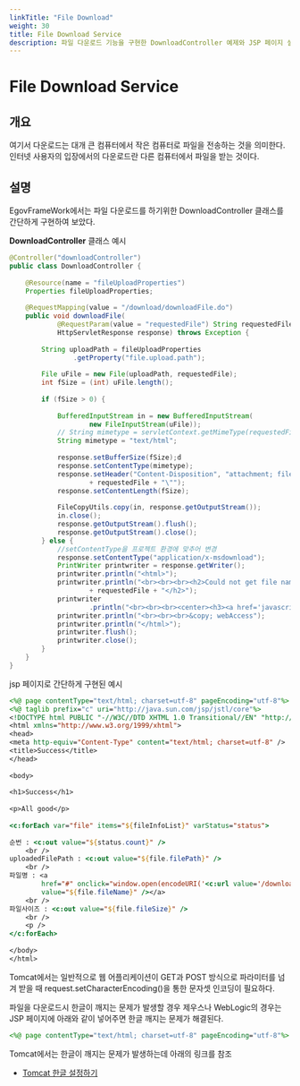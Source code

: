 ```yaml
---
linkTitle: "File Download"
weight: 30
title: File Download Service
description: 파일 다운로드 기능을 구현한 DownloadController 예제와 JSP 페이지 설정을 설명한다.
---
```

# File Download Service

## 개요

여기서 다운로드는 대개 큰 컴퓨터에서 작은 컴퓨터로 파일을 전송하는 것을 의미한다. 인터넷 사용자의 입장에서의 다운로드란 다른 컴퓨터에서 파일을 받는 것이다.

## 설명

EgovFrameWork에서는 파일 다운로드를 하기위한 DownloadController 클래스를 간단하게 구현하여 보았다.

**DownloadController** 클래스 예시

```java
@Controller("downloadController")
public class DownloadController {
 
	@Resource(name = "fileUploadProperties")
	Properties fileUploadProperties;
 
	@RequestMapping(value = "/download/downloadFile.do")
	public void downloadFile(
			@RequestParam(value = "requestedFile") String requestedFile,
			HttpServletResponse response) throws Exception {
 
		String uploadPath = fileUploadProperties
				.getProperty("file.upload.path");
 
		File uFile = new File(uploadPath, requestedFile);
		int fSize = (int) uFile.length();
 
		if (fSize > 0) {
 
			BufferedInputStream in = new BufferedInputStream(
					new FileInputStream(uFile));
			// String mimetype = servletContext.getMimeType(requestedFile);
			String mimetype = "text/html";
 
			response.setBufferSize(fSize);d
			response.setContentType(mimetype);
			response.setHeader("Content-Disposition", "attachment; filename=\""
					+ requestedFile + "\"");
			response.setContentLength(fSize);
 
			FileCopyUtils.copy(in, response.getOutputStream());
			in.close();
			response.getOutputStream().flush();
			response.getOutputStream().close();
		} else {
			//setContentType을 프로젝트 환경에 맞추어 변경
			response.setContentType("application/x-msdownload");
			PrintWriter printwriter = response.getWriter();
			printwriter.println("<html>");
			printwriter.println("<br><br><br><h2>Could not get file name:<br>"
					+ requestedFile + "</h2>");
			printwriter
					.println("<br><br><br><center><h3><a href='javascript: history.go(-1)'>Back</a></h3></center>");
			printwriter.println("<br><br><br>&copy; webAccess");
			printwriter.println("</html>");
			printwriter.flush();
			printwriter.close();
		}
	}
}
```

jsp 페이지로 간단하게 구현된 예시

```jsp
<%@ page contentType="text/html; charset=utf-8" pageEncoding="utf-8"%>
<%@ taglib prefix="c" uri="http://java.sun.com/jsp/jstl/core"%>
<!DOCTYPE html PUBLIC "-//W3C//DTD XHTML 1.0 Transitional//EN" "http://www.w3.org/TR/xhtml1/DTD/xhtml1-transitional.dtd">
<html xmlns="http://www.w3.org/1999/xhtml">
<head>
<meta http-equiv="Content-Type" content="text/html; charset=utf-8" />
<title>Success</title>
</head>
 
<body>
 
<h1>Success</h1>
 
<p>All good</p>
 
<c:forEach var="file" items="${fileInfoList}" varStatus="status">
 
순번 : <c:out value="${status.count}" />
	<br />
uploadedFilePath : <c:out value="${file.filePath}" />
	<br />
파일명 : <a
		href="#" onclick="window.open(encodeURI('<c:url value='/download/downloadFile.do?'/>requestedFile=${file.fileName}'))"><c:out
		value="${file.fileName}" /></a>
	<br />
파일사이즈 : <c:out value="${file.fileSize}" />
	<br />
	<p />
</c:forEach>
 
</body>
</html>
```

Tomcat에서는 일반적으로 웹 어플리케이션이 GET과 POST 방식으로 파라미터를 넘겨 받을 때 request.setCharacterEncoding()을 통한 문자셋 인코딩이 필요하다.

파일을 다운로드시 한글이 깨지는 문제가 발생할 경우 제우스나 WebLogic의 경우는 JSP 페이지에 아래와 같이 넣어주면 한글 깨지는 문제가 해결된다.

```jsp
<%@ page contentType="text/html; charset=utf-8" pageEncoding="utf-8"%>
```

Tomcat에서는 한글이 깨지는 문제가 발생하는데 아래의 링크를 참조

- [Tomcat 한글 설정하기](file-download-service-tomcat-encoding.md)
